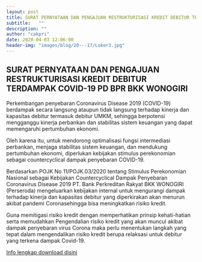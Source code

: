 ```yaml
---
layout: post
title: SURAT PERNYATAAN DAN PENGAJUAN RESTRUKTURISASI KREDIT DEBITUR TERDAMPAK COVID-19 BPR BKK WONOGIRI
subtitle:   ""
description: ""
author: "cakpri"
date: 2020-04-03 12:06:00
header-img: "images/blog/20---17/Loker3.jpg"
---
```



## SURAT PERNYATAAN DAN PENGAJUAN RESTRUKTURISASI KREDIT DEBITUR TERDAMPAK COVID-19 PD BPR BKK WONOGIRI

Perkembangan penyebaran Coronavirus Disease 2019 (COVID-19) berdampak secara langsung ataupun tidak langsung terhadap kinerja dan kapasitas debitur termasuk debitur UMKM, sehingga berpotensi mengganggu kinerja perbankan dan stabilitas sistem keuangan yang dapat memengaruhi pertumbuhan ekonomi.

Oleh karena itu, untuk mendorong optimalisasi fungsi intermediasi perbankan, menjaga stabilitas sistem keuangan, dan mendukung pertumbuhan ekonomi, diperlukan kebijakan stimulus perekonomian sebagai countercyclical dampak penyebaran COVID-19.

Berdasarkan POJK No  11/POJK.03/2020  tentang Stimulus Perekonomian Nasional sebagai  Kebijakan Countercyclical Dampak Penyebaran Coronavirus Disease 2019  PT. Bank Perkreditan Rakyat BKK WONOGIRI (Perseroda) mengeluarkan kebijakan internal untuk mengurangi dampak terhadap kinerja dan kapasitas debitur yang diperkirakan akan menurun akibat pandemi Coronasehingga bisa meningkatkan risiko kredit.

Guna memitigasi risiko kredit dengan memperhatikan prinsip kehati-hatian serta memudahkan Pengendalian risiko kredit yang akan muncul akibat dampak penyebaran virus Corona maka perlu menentukan langkah yang tepat dalam mengendalikan risiko kredit berupa relaksasi untuk debitur yang terkena dampak Covid-19.



[Info lengkap download disini](/publikasi/2020/Formulir_Permohonan_Relaksasi_Kredit_web_ext.pdf)


